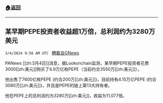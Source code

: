 ###  [:house:返回](README.md)
---


## 某早期PEPE投资者收益超1万倍，总利润约为3280万美元
`3/4/2024 9:56 AM UTC ` [轉載自GNews](https://gnews.org/articles/2363181)

PANews [[zh:3月4日]]消息，据Lookonchain监测，某早期PEPE投资者花费3000[[zh:美元]]购买了4.9万亿枚PEPE（当前约合3550万[[zh:美元]]）。

他出售了7600亿枚PEPE (约合200万[[zh:美元]])，目前持有4.15万亿PEPE (约合3080万[[zh:美元]])，并且是PEPE的链上第13大持有者。

他在PEPE上的总利润约为3280万[[zh:美元]]，收益为11,077倍。
